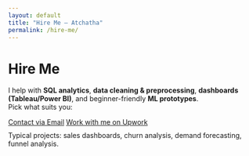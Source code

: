 ```yaml
---
layout: default
title: "Hire Me – Atchatha"
permalink: /hire-me/
---
```


# Hire Me

I help with **SQL analytics**, **data cleaning & preprocessing**, **dashboards (Tableau/Power BI)**, and beginner-friendly **ML prototypes**.  
Pick what suits you:

<div class="btn-row">
  <a class="btn" href="mailto:akshathamurali95@gmail.com?subject=Project%20Inquiry%20from%20Portfolio">Contact via Email</a>
  <a class="btn secondary" target="_blank" rel="noopener" href="https://www.upwork.com/freelancers/~014471b0eb81906687">Work with me on Upwork</a>
  
</div>

<p class="meta" style="margin-top:10px">Typical projects: sales dashboards, churn analysis, demand forecasting, funnel analysis.</p>
